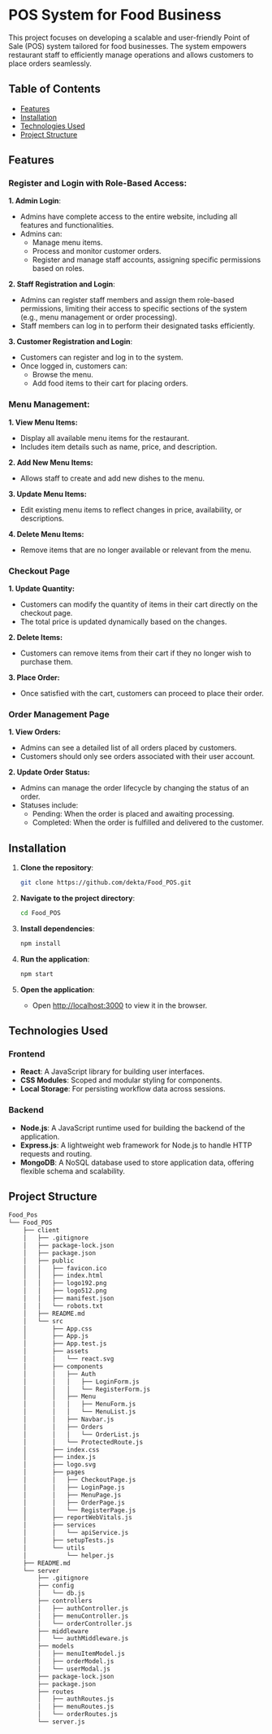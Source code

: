 # POS System for Food Business
This project focuses on developing a scalable and user-friendly Point of Sale (POS) system tailored for food businesses. The system empowers restaurant staff to efficiently manage operations and allows customers to place orders seamlessly.

## Table of Contents
- [Features](#features)
- [Installation](#installation)
- [Technologies Used](#technologies-used)
- [Project Structure](#project-structure)

## Features

### Register and Login with Role-Based Access:

**1. Admin Login**:
- Admins have complete access to the entire website, including all features and functionalities.
- Admins can:
    - Manage menu items.
    - Process and monitor customer orders.
    - Register and manage staff accounts, assigning specific permissions based on roles.

**2. Staff Registration and Login**:
- Admins can register staff members and assign them role-based permissions, limiting their access to specific sections of the system (e.g., menu management or order processing).
- Staff members can log in to perform their designated tasks efficiently.

**3. Customer Registration and Login**:
- Customers can register and log in to the system.
- Once logged in, customers can:
    - Browse the menu.
    - Add food items to their cart for placing orders.

### Menu Management:

**1. View Menu Items:**
- Display all available menu items for the restaurant.
- Includes item details such as name, price, and description.

**2. Add New Menu Items:**
- Allows staff to create and add new dishes to the menu.

**3. Update Menu Items:**
- Edit existing menu items to reflect changes in price, availability, or descriptions.

**4. Delete Menu Items:**
- Remove items that are no longer available or relevant from the menu.

### Checkout Page

**1. Update Quantity:**
- Customers can modify the quantity of items in their cart directly on the checkout page.
- The total price is updated dynamically based on the changes.

**2. Delete Items:**
- Customers can remove items from their cart if they no longer wish to purchase them.

**3. Place Order:**
- Once satisfied with the cart, customers can proceed to place their order.

### Order Management Page
**1. View Orders:**
- Admins can see a detailed list of all orders placed by customers.
- Customers should only see orders associated with their user account.

**2. Update Order Status:**
- Admins can manage the order lifecycle by changing the status of an order.
- Statuses include:
   - Pending: When the order is placed and awaiting processing.
   - Completed: When the order is fulfilled and delivered to the customer.


## Installation

1. **Clone the repository**:
    ```bash
    git clone https://github.com/dekta/Food_POS.git
    ```

2. **Navigate to the project directory**:
    ```bash
    cd Food_POS
    ```

3. **Install dependencies**:
    ```bash
    npm install
    ```

4. **Run the application**:
    ```bash
    npm start
    ```

5. **Open the application**:
    - Open [http://localhost:3000](http://localhost:3000) to view it in the browser.

## Technologies Used
### Frontend
- **React**: A JavaScript library for building user interfaces.
- **CSS Modules**: Scoped and modular styling for components.
- **Local Storage**: For persisting workflow data across sessions.
### Backend
- **Node.js**: A JavaScript runtime used for building the backend of the application.
- **Express.js**: A lightweight web framework for Node.js to handle HTTP requests and routing.
- **MongoDB**: A NoSQL database used to store application data, offering flexible schema and scalability.


## Project Structure

```bash
Food_Pos
└── Food_POS
    ├── client
    │   ├── .gitignore
    │   ├── package-lock.json
    │   ├── package.json
    │   ├── public
    │   │   ├── favicon.ico
    │   │   ├── index.html
    │   │   ├── logo192.png
    │   │   ├── logo512.png
    │   │   ├── manifest.json
    │   │   └── robots.txt
    │   ├── README.md
    │   └── src
    │       ├── App.css
    │       ├── App.js
    │       ├── App.test.js
    │       ├── assets
    │       │   └── react.svg
    │       ├── components
    │       │   ├── Auth
    │       │   │   ├── LoginForm.js
    │       │   │   └── RegisterForm.js
    │       │   ├── Menu
    │       │   │   ├── MenuForm.js
    │       │   │   └── MenuList.js
    │       │   ├── Navbar.js
    │       │   ├── Orders
    │       │   │   └── OrderList.js
    │       │   └── ProtectedRoute.js
    │       ├── index.css
    │       ├── index.js
    │       ├── logo.svg
    │       ├── pages
    │       │   ├── CheckoutPage.js
    │       │   ├── LoginPage.js
    │       │   ├── MenuPage.js
    │       │   ├── OrderPage.js
    │       │   └── RegisterPage.js
    │       ├── reportWebVitals.js
    │       ├── services
    │       │   └── apiService.js
    │       ├── setupTests.js
    │       └── utils
    │           └── helper.js
    ├── README.md
    └── server
        ├── .gitignore
        ├── config
        │   └── db.js
        ├── controllers
        │   ├── authController.js
        │   ├── menuController.js
        │   └── orderController.js
        ├── middleware
        │   └── authMiddleware.js
        ├── models
        │   ├── menuItemModel.js
        │   ├── orderModel.js
        │   └── userModal.js
        ├── package-lock.json
        ├── package.json
        ├── routes
        │   ├── authRoutes.js
        │   ├── menuRoutes.js
        │   └── orderRoutes.js
        └── server.js

```